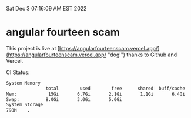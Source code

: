 Sat Dec  3 07:16:09 AM EST 2022

# angular fourteen scam


This project is live at [https://angularfourteenscam.vercel.app/](https://angularfourteenscam.vercel.app/ "dog!") thanks to Github and Vercel.

CI Status: 

```bash
System Memory
               total        used        free      shared  buff/cache   available
Mem:            15Gi       6.7Gi       2.1Gi       1.1Gi       6.4Gi       7.1Gi
Swap:          8.0Gi       3.0Gi       5.0Gi
System Storage
798M	.
```
